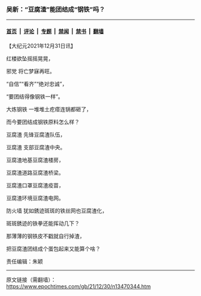 ### 吴新：“豆腐渣”能团结成“钢铁”吗？

---

#### [首页](../../../..?n13470344) &nbsp;|&nbsp; [评论](../../../../../epoch-comment?n13470344) &nbsp;|&nbsp; [专题](../../../../../epoch-special?n13470344) &nbsp;|&nbsp; [禁闻](../../../../../epoch-news?n13470344) &nbsp;|&nbsp; [禁书](../../../../../books?n13470344) &nbsp;|&nbsp; [翻墙](https://github.com/gfw-breaker/nogfw/blob/master/README.md?n13470344)


<div class="post_content" id="artbody" itemprop="articleBody">
 <!-- article content begin -->
 <p>
  【大纪元2021年12月31日讯】
 </p>
 <p>
  红楼欲坠摇摇晃晃，
 </p>
 <p>
  <ok href="https://www.epochtimes.com/gb/tag/%E9%82%AA%E5%85%9A.html">
   邪党
  </ok>
  将亡梦寐再旺。
 </p>
 <p>
  “自信”“看齐”“绝对忠诚”，
 </p>
 <p>
  “要团结得像钢铁一样”。
 </p>
 <p>
  <ok href="https://www.epochtimes.com/gb/tag/%E5%A4%A7%E7%82%BC%E9%92%A2%E9%93%81.html">
   大炼钢铁
  </ok>
  一堆堆土疙瘩连锅都砸了，
 </p>
 <p>
  而今要团结成钢铁原料怎么样？
 </p>
 <p>
  <ok href="https://www.epochtimes.com/gb/tag/%E8%B1%86%E8%85%90%E6%B8%A3.html">
   豆腐渣
  </ok>
  先锋豆腐渣队伍，
 </p>
 <p>
  <ok href="https://www.epochtimes.com/gb/tag/%E8%B1%86%E8%85%90%E6%B8%A3.html">
   豆腐渣
  </ok>
  支部豆腐渣中央。
 </p>
 <p>
  豆腐渣地基豆腐渣楼房，
 </p>
 <p>
  豆腐渣道路豆腐渣桥梁。
 </p>
 <p>
  豆腐渣口罩豆腐渣疫苗，
 </p>
 <p>
  豆腐渣环境豆腐渣电网。
 </p>
 <p>
  <ok href="https://www.epochtimes.com/gb/tag/%E9%98%B2%E7%81%AB%E5%A2%99.html">
   防火墙
  </ok>
  犹如銹迹斑斑的铁丝网也豆腐渣化，
 </p>
 <p>
  斑斑銹迹的铁拳还能挥动几下？
 </p>
 <p>
  那薄薄的钢铁皮不戳就自行掉渣，
 </p>
 <p>
  把豆腐渣团结成个蛋包起来又能算个啥？
 </p>
 <p>
  责任编辑：朱颖
 </p>
 <!-- article content end -->
 <div id="below_article_ad">
 </div>
</div>


---

原文链接（需翻墙）：https://www.epochtimes.com/gb/21/12/30/n13470344.htm